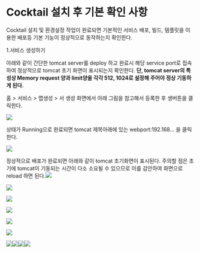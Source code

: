 # Cocktail 설치 후 기본 확인 사항

Cocktail 설치 및 환경설정 작업이 완료되면 기본적인 서비스 배포, 빌드, 템플릿을 이용한 배포등 기본 기능이 정상적으로 동작하는지 확인한다.

1.서비스 생성하기

아래와 같이 간단한 tomcat server를 deploy 하고 완료시 해당 service port로 접속하여 정상적으로 tomcat 초기 화면이 표시되는지 확인한다. **단, tomcat server의 특성상 Memory request 양과 limit양을 각각 512, 1024로 설정해 주어야 정상 기동하게 된다.**

홈 &gt; 서비스 &gt; 맵생성 &gt; 서 생성 화면에서 아래 그림을 참고해서 등록한 후 생버튼을 클릭한다.

![](/assets/deploy1.jpeg)

상태가 Running으로 완료되면 tomcat 제목아래에 있는 webport:192.168... 을 클릭한다.





![](/assets/deploy2.jpeg)

정상적으로 배포가 완료되면 아래와 같이  tomcat 초기화면이 표시된다. 주의할 점은 초기에 tomcat이 기동되는 시간이 다소 소요될 수 있으므로 이를 감안하여 화면으로 reload 하면 된다.![](/assets/deploy3.jpeg)





![](/assets/deploy4.jpeg)

![](/assets/deploy5.jpeg)

![](/assets/deploy6.jpeg)

![](/assets/deploy7.jpeg)

![](/assets/deploy11.jpeg)

![](/assets/deploy8.jpeg)![](/assets/deploy9.jpeg)![](/assets/deploy10.jpeg)![](/assets/deploy12.jpeg)

